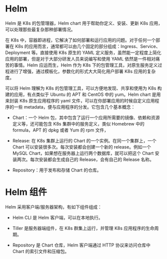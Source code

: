 # Helm

Helm 是 K8s 的包管理器，Helm chart 用于帮助你定义、安装、更新 K8s 应用，可以处理那些最复杂那种部署情况。

在 K8s 中，容器即进程，它解决了如何部署和运行应用的问题。对于任何一个部署在 K8s 的应用而言，通常都可以由几个固定的部分组成：Ingress、Service、Deployment 等。直接使用 K8s 原生的 YAML 定义服务，虽然能一定程度上简化应用的部署，但是对于大部分研发人员来说编写和使用 YAML 依然是一件相对痛苦的事情。Helm 应运而生，Helm 作为 K8s 下的包管理工具，对原生服务定义过程进行了增强，通过模板化，参数化的形式大大简化用户部署 K8s 应用的复杂度。

可以将 Helm 理解为 K8s 的包管理工具，可以方便地发现、共享和使用为 K8s 构建的应用，有点类似于 Ubuntu 的 APT 和 CentOS 中的 yum。Helm chart 是用来封装 K8s 原生应用程序的 yaml 文件，可以在你部署应用的时候自定义应用程序的一些 metadata，便与应用程序的分发。它包含几个基本概念：

- Chart：一个 Helm 包，其中包含了运行一个应用所需要的镜像、依赖和资源定义等，还可能包含 K8s 集群中的服务定义，类似 Homebrew 中的 formula，APT 的 dpkg 或者 Yum 的 rpm 文件，

- Release: 在 K8s 集群上运行的 Chart 的一个实例。在同一个集群上，一个 Chart 可以安装很多次。每次安装都会创建一个新的 release。例如一个 MySQL Chart，如果想在服务器上运行两个数据库，就可以把这个 Chart 安装两次。每次安装都会生成自己的 Release，会有自己的 Release 名称。

- Repository：用于发布和存储 Chart 的仓库。

# Helm 组件

Helm 采用客户端/服务器架构，有如下组件组成：

- Helm CLI 是 Helm 客户端，可以在本地执行。

- Tiller 是服务器端组件，在 K8s 群集上运行，并管理 K8s 应用程序的生命周期。

- Repository 是 Chart 仓库，Helm 客户端通过 HTTP 协议来访问仓库中 Chart 的索引文件和压缩包。
